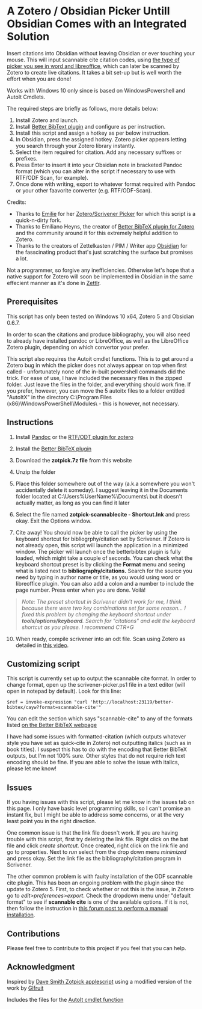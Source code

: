 # A Zotero / Obsidian Picker Untill Obsidian Comes with an Integrated Solution

Insert citations into Obsidian without leaving Obsidian or ever touching your mouse. This will input scannable cite citation codes, using [the type of picker you see in word and libreoffice](http://mossiso.com/wp-content/uploads/2012/04/zotero-new-view-find-citation.png), which can later be scanned by Zotero to create live citations. It takes a bit set-up but is well worth the effort when you are done!

Works with Windows 10 only since is based on WindowsPowershell and AutoIt Cmdlets.

The required steps are briefly as follows, more details below:
1. Install Zotero and launch.
2. Install [Better BibText plugin](https://retorque.re/zotero-better-bibtex/) and configure as per instruction.
2. Install this script and assign a hotkey as per below instruction.
3. In Obsidian, press the assigned hotkey. Zotero picker appears letting you search through your Zotero library instantly.
4. Select the item required for citation. Add any necessary suffixes or prefixes.
5. Press Enter to insert it into your Obsidian note in bracketed Pandoc format (which you can alter in the script if necessary to use with RTF/ODF Scan, for example).
6. Once done with writing, export to whatever format required with Pandoc or your other faavorite converter (e.g. RTF/ODF-Scan).

Credits:
- Thanks to [Emilie](https://github.com/AmomentOfMusic) for her [Zotero/Scrivener Picker](https://github.com/AmomentOfMusic/Zotero_scrivener_picker_windows) for which this script is a quick-n-dirty fork.
- Thanks to Emiliano Heyns, the creator of [Better BibTeX plugin for Zotero](https://retorque.re/zotero-better-bibtex/sponsoring/) and the community around it for this extremely helpful addition to Zotero.
- Thanks to the creators of Zettelkasten / PIM / Writer app [Obsidian](https://obsidian.md/) for the fasscinating product that's just scratching the surface but promises a lot.

Not a programmer, so forgive any inefficiencies. Otherwise let's hope that a native support for Zotero will soon be implemented in Obsidian in the same effecient manner as it's done in [Zettlr](https://www.zettlr.com/).

## Prerequisites
This script has only been tested on Windows 10 x64, Zotero 5 and Obsidian 0.6.7.

In order to scan the citations and produce bibliography, you will also need to already have installed pandoc or LibreOffice, as well as the LibreOffice Zotero plugin, depending on which convertor your prefer.

This script also requires the Autoit cmdlet functions. This is to get around a Zotero bug in which the picker does not always appear on top when first called - unfortunately none of the in-built powershell commands did the trick. For ease of use, I have included the necessary files in the zipped folder. Just leave the files in the folder, and everything should work fine. If you prefer, however, you can move the 5 autoitx files to a folder entitled "AutoItX" in the directory C:\Program Files (x86)\WindowsPowerShell\Modules\ - this is however, not necessary.

## Instructions
1. Install [Pandoc](https://pandoc.org/installing.html) or the [RTF/ODT plugin for zotero](https://zotero-odf-scan.github.io/zotero-odf-scan/)

2. Install the [Better BibTeX plugin](https://retorque.re/zotero-better-bibtex/installation/)

3. Download the **zotpick.7z file** from this website

4. Unzip the folder

5. Place this folder somewhere out of the way (a.k.a somewhere you won't accidentally delete it someday). I suggest leaving it in the Documents folder located at C:\Users\%UserName%\Documents\ but it doesn't actually matter, as long as you can find it later

6. Select the file named **zotpick-scannablecite - Shortcut.lnk** and press okay. Exit the Options window. 

9. Cite away! You should now be able to call the picker by using the keyboard shortcut for bibliogrphy/citation set by Scrivener. If Zotero is not already open, this script will launch the application in a minimized window. The picker will launch once the betterbibtex plugin is fully loaded, which might take a couple of seconds. You can check what the keyboard shortcut preset is by clicking the **Format** menu and seeing what is listed next to **bibliography/citations.** Search for the source you need by typing in author name or title, as you would using word or libreoffice plugin. You can also add a colon and a number to include the page number. Press enter when you are done. Voilà! 

> *Note: The preset shortcut in Scrivener didn't work for me, I think because there were two key combinations set for some reason... I fixed this problem by changing the keyboard shortcut under **tools/options/keyboard**. Search for "citations" and edit the keyboard shortcut as you please. I recommend CTR+G*

10. When ready, compile scrivener into an odt file. Scan using Zotero as detailed in [this video](https://youtu.be/WO116kjtUow?t=357).

## Customizing script

This script is currently set up to output the scannable cite format. In order to change format, open up the scrivener-picker.ps1 file in a text editor (will open in notepad by default). Look for this line:

`$ref = invoke-expression "curl 'http://localhost:23119/better-bibtex/cayw?format=scannable-cite'"`

You can edit the section which says "scannable-cite" to any of the formats listed [on the Better BibTeX webpage](https://retorque.re/zotero-better-bibtex/cayw/
)

I have had some issues with formatted-citation (which outputs whatever style you have set as quick-cite in Zotero) not outputting italics (such as in book titles). I suspect this has to do with the encoding that Better BibTeX outputs, but I'm not 100% sure. Other styles that do not require rich text encoding should be fine. If you are able to solve the issue with italics, please let me know!

## Issues

If you having issues with this script, please let me know in the issues tab on this page. I only have basic level programming skills, so I can't promise an instant fix, but I might be able to address some concerns, or at the very least point you in the right direction.

One common issue is that the link file doesn't work. If you are having trouble with this script, first try deleting the link file. Right click on the bat file and click *create shortcut.* Once created, right click on the link file and go to properties. Next to *run* select from the drop down menu *minimized* and press okay. Set the link file as the bibliography/citation program in Scrivener.

The other common problem is with faulty installation of the ODF scannable cite plugin. This has been an ongoing problem with the plugin since the update to Zotero 5. First, to check whether or not this is the issue, in Zotero go to *edit>preferences>export*. Check the dropdown menu under "default format" to see if **scannable cite** is one of the available options. If it is not, then follow the instruction in [this forum post to perform a manual installation](https://forums.zotero.org/discussion/57428/scannable-cite-not-showing-up-in-zotero-standalone).

## Contributions

Please feel free to contribute to this project if you feel that you can help.

## Acknowledgment
Inspired by  [Dave Smith Zotpick applescript](https://github.com/davepwsmith/zotpick-applescript) using a modified version of the work by [Glfruit](https://gist.github.com/glfruit)

Includes the files for the [AutoIt cmdlet function](https://www.autoitconsulting.com/site/scripting/autoit-cmdlets-for-windows-powershell/)
